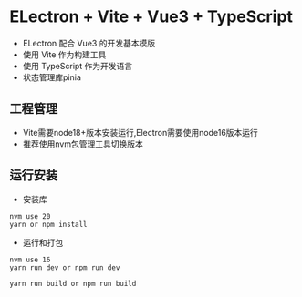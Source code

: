 # ELectron + Vite + Vue3 + TypeScript
- ELectron 配合 Vue3 的开发基本模版
- 使用 Vite 作为构建工具
- 使用 TypeScript 作为开发语言
- 状态管理库pinia
## 工程管理
- Vite需要node18+版本安装运行,Electron需要使用node16版本运行
- 推荐使用nvm包管理工具切换版本
## 运行安装
- 安装库
```
nvm use 20
yarn or npm install
```
- 运行和打包
```
nvm use 16
yarn run dev or npm run dev

yarn run build or npm run build
```